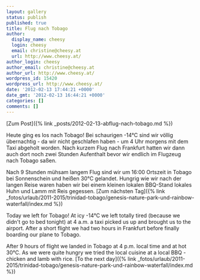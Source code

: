 ```yaml
---
layout: gallery
status: publish
published: true
title: Flug nach Tobago
author:
  display_name: cheesy
  login: cheesy
  email: christine@cheesy.at
  url: http://www.cheesy.at/
author_login: cheesy
author_email: christine@cheesy.at
author_url: http://www.cheesy.at/
wordpress_id: 15420
wordpress_url: http://www.cheesy.at/
date: '2012-02-13 17:44:21 +0000'
date_gmt: '2012-02-13 16:44:21 +0000'
categories: []
comments: []
---
```


[Zum Post]({% link _posts/2012-02-13-abflug-nach-tobago.md %})
<!--:de-->Heute ging es los nach Tobago! Bei schaurigen -14°C sind wir völlig übernachtig - da wir nicht geschlafen haben - um 4 Uhr morgens mit dem Taxi abgeholt worden. Nach kurzem Flug nach Frankfurt hatten wir dann auch dort noch zwei Stunden Aufenthalt bevor wir endlich im Flugzeug nach Tobago saßen.
Nach 9 Stunden mühsam langem Flug sind wir um 16:00 Ortszeit in Tobago bei Sonnenschein und heißen 30°C gelandet. Hungrig wie wir nach der langen Reise waren haben wir bei einem kleinen lokalen BBQ-Stand lokales Huhn und Lamm mit Reis gegessen.
[Zum nächsten Tag]({% link _fotos/urlaub/2011-2015/trinidad-tobago/genesis-nature-park-und-rainbow-waterfall/index.md %})
<!--:--><!--:en-->Today we left for Tobago! At icy -14°C we left totally tired (because we didn't go to bed tonight) at 4 a.m. a taxi picked us up and brought us to the airport. After a short flight we had two hours in Frankfurt before finally boarding our plane to Tobago.
After 9 hours of flight we landed in Tobago at 4 p.m. local time and at hot 30°C. As we were quite hungry we tried the local cuisine at a local BBQ - chicken and lamb with rice.
[To the next day]({% link _fotos/urlaub/2011-2015/trinidad-tobago/genesis-nature-park-und-rainbow-waterfall/index.md %})
<!--:-->
